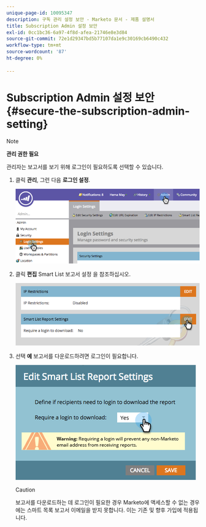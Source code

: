 ```yaml
---
unique-page-id: 10095347
description: 구독 관리 설정 보안 - Marketo 문서 - 제품 설명서
title: Subscription Admin 설정 보안
exl-id: 0cc1bc36-6a97-4f8d-afea-21746e8e3d84
source-git-commit: 72e1d29347bd5b77107da1e9c30169cb6490c432
workflow-type: tm+mt
source-wordcount: '87'
ht-degree: 0%

---
```


# Subscription Admin 설정 보안 {#secure-the-subscription-admin-setting}

>[!NOTE]
>
>**관리 권한 필요**

관리자는 보고서를 보기 위해 로그인이 필요하도록 선택할 수 있습니다.

1. 클릭 **관리**, 그런 다음 **로그인 설정**.

   ![](assets/image2015-4-29-12-3a46-3a14.png)

1. 클릭 **편집** Smart List 보고서 설정 을 참조하십시오.

   ![](assets/image2015-4-29-12-3a50-3a50.png)

1. 선택 **예** 보고서를 다운로드하려면 로그인이 필요합니다.

   ![](assets/image2015-4-29-12-3a53-3a7.png)

   >[!CAUTION]
   >
   >보고서를 다운로드하는 데 로그인이 필요한 경우 Marketo에 액세스할 수 없는 경우에는 스마트 목록 보고서 이메일을 받지 못합니다. 이는 기존 및 향후 가입에 적용됩니다.
